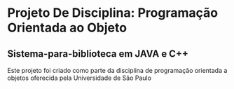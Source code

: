 # Projeto De Disciplina: Programação Orientada ao Objeto
## Sistema-para-biblioteca em JAVA e C++

Este projeto foi criado como parte da disciplina de programação orientada a objetos oferecida pela Universidade de São Paulo
